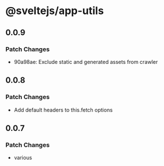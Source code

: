 # @sveltejs/app-utils

## 0.0.9

### Patch Changes

- 90a98ae: Exclude static and generated assets from crawler

## 0.0.8

### Patch Changes

- Add default headers to this.fetch options

## 0.0.7

### Patch Changes

- various
